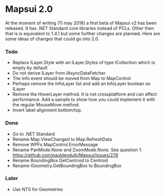 # Mapsui 2.0

At the moment of writing (11 may 2018) a first beta of Mapsui v2 has been released. It has .NET Standard core libraries instead of PCLs. Other then that is is equivalent to 1.4.1 but some further changes are planned. Here  are some ideas of changes that could go into 2.0.

### Todo
- Replace ILayer.Style with an ILayer.Styles of type ICollection<IFeature> which is empty by default
- Do not derive ILayer from IAsyncDataFetcher.
- The Info event should be moved from Map to MapControl
- Perhaps remove the InfoLayer list and add an InfoLayer boolean on ILayer
- Remove the HoverLayer method. It is not crossplatform and can affect performance. Add a sample to show how you could implement it with the regular MouseMove method.
- Invert label alignment bottom/top.

### Done
- Go to .NET Standard
- Rename Map.ViewChanged to Map.RefreshData
- Remove WPFs MapControl.ErrorMessage
- Rename PanMode.None and ZoomMode.None. See question 1: https://github.com/pauldendulk/Mapsui/issues/278
- Rename BoundingBox.GetCentroid to Centroid
- Rename IGeometry.GetBoundingBox to BoundingBox

### Later
- Use NTS for Geometries
